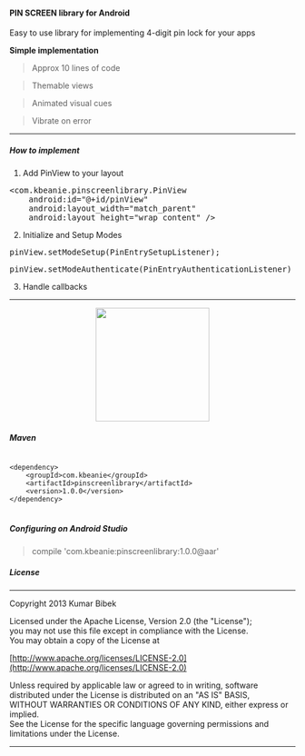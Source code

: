 #### PIN SCREEN library for Android
Easy to use library for implementing 4-digit pin lock for your apps

**Simple implementation**
> Approx 10 lines of code

> Themable views

> Animated visual cues

> Vibrate on error

-----------------------------------------------------------------------------------
##### How to implement

1. Add PinView to your layout
<pre>
&lt;com.kbeanie.pinscreenlibrary.PinView
    android:id="@+id/pinView"
    android:layout_width="match_parent"
    android:layout_height="wrap_content" /&gt;
</pre>

2. Initialize and Setup Modes
<pre>
pinView.setModeSetup(PinEntrySetupListener);
</pre>
<pre>
pinView.setModeAuthenticate(PinEntryAuthenticationListener)
</pre>

3. Handle callbacks
-----------------------------------------------------------------------------------

<div style="text-align: center;">
    <img src="demo.gif" width="200"/>
</div>

##### Maven
<pre>
<code>
&lt;dependency&gt;
    &lt;groupId&gt;com.kbeanie&lt;/groupId&gt;
    &lt;artifactId&gt;pinscreenlibrary&lt;/artifactId&gt;
    &lt;version&gt;1.0.0&lt;/version&gt;
&lt;/dependency&gt;
</code>
</pre>

##### Configuring on Android Studio
> compile 'com.kbeanie:pinscreenlibrary:1.0.0@aar'

##### License
-----------------------------------------------------------------------------------

Copyright 2013 Kumar Bibek

Licensed under the Apache License, Version 2.0 (the "License");<br />
you may not use this file except in compliance with the License.<br />
You may obtain a copy of the License at

[http://www.apache.org/licenses/LICENSE-2.0](http://www.apache.org/licenses/LICENSE-2.0)

Unless required by applicable law or agreed to in writing, software<br />
distributed under the License is distributed on an "AS IS" BASIS,<br />
WITHOUT WARRANTIES OR CONDITIONS OF ANY KIND, either express or implied.<br />
See the License for the specific language governing permissions and<br />
limitations under the License.

-----------------------------------------------------------------------------------